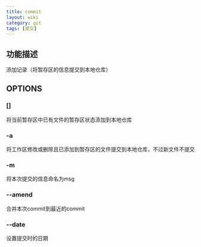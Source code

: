 ```yaml
---
title: commit
layout: wiki
category: git
tags: [提交]
---
```


## 功能描述

添加记录（将暂存区的信息提交到本地仓库）

## OPTIONS

### []

将当前暂存区中已有文件的暂存区状态添加到本地仓库

### -a

将工作区修改或删除且已添加到暂存区的文件提交到本地仓库，不过新文件不提交

### -m <msg>

将本次提交的信息命名为msg

### --amend

合并本次commit到最近的commit

### --date <date>

设置提交时的日期
